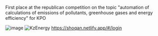 First place at the republican competition on the topic "automation of calculations of emissions of pollutants, greenhouse gases and energy efficiency" for KPO

![image](https://user-images.githubusercontent.com/76628661/141730557-b8ddad60-ad13-4e72-9267-aabb9ae74e97.png)
![KzEnergy](https://user-images.githubusercontent.com/76628661/141730600-c50001b5-b112-41dd-aad4-a49d0bb4f5b2.jpg)
https://shoqan.netlify.app/#/login

